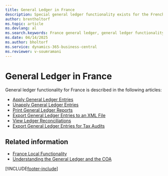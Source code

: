 ```yaml
---
title: General Ledger in France
description: Special general ledger functionality exists for the French version of Business Central.
author: brentholtorf
ms.topic: article
ms.devlang: al
ms.search.keywords: France general ledger, general ledger functionality, French version
ms.date: 04/14/2025
ms.author: bholtorf
ms.service: dynamics-365-business-central
ms.reviewer: v-soumramani
---
```


# General Ledger in France

General ledger functionality for France is described in the following articles:

- [Apply General Ledger Entries](how-to-apply-general-ledger-entries.md)  
- [Unapply General Ledger Entries](how-to-unapply-general-ledger-entries.md)  
- [Print General Ledger Reports](how-to-print-general-ledger-reports.md)  
- [Export General Ledger Entries to an XML File](how-to-export-general-ledger-entries-to-an-xml-file.md)  
- [View Ledger Reconciliations](how-to-view-ledger-reconciliations.md)  
- [Export General Ledger Entries for Tax Audits](how-to-export-general-ledger-entries-for-tax-audits.md)  

## Related information

- [France Local Functionality](france-local-functionality.md)  
- [Understanding the General Ledger and the COA](../../finance-general-ledger.md)  

[!INCLUDE[footer-include](../../includes/footer-banner.md)]
